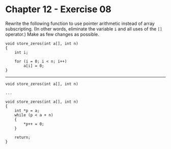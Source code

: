 # Chapter 12 - Exercise 08

Rewrite the following function to use pointer arithmetic instead of array subscripting. (In other words, eliminate the variable `i` and all uses of the `[]` operator.) Make as few changes as possible.

```
void store_zeros(int a[], int n)
{
    int i;

    for (i = 0; i < n; i++)
        a[i] = 0;
}
```

---

```
void store_zeros(int a[], int n)

...

void store_zeros(int a[], int n)
{   
    int *p = a;
    while (p < a + n)
    {   
        *p++ = 0;
    }

    return;
}
```
